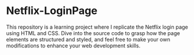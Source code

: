 # Netflix-LoginPage
This repository is a learning project where I replicate the Netflix login page using HTML and CSS. Dive into the source code to grasp how the page elements are structured and styled, and feel free to make your own modifications to enhance your web development skills.
